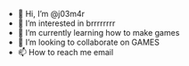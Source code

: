 - 👋 Hi, I’m @j03m4r
- 👀 I’m interested in brrrrrrrr
- 🌱 I’m currently learning how to make games
- 💞️ I’m looking to collaborate on GAMES
- 📫 How to reach me email

<!---
j03m4r/j03m4r is a ✨ special ✨ repository because its `README.md` (this file) appears on your GitHub profile.
You can click the Preview link to take a look at your changes.
--->
